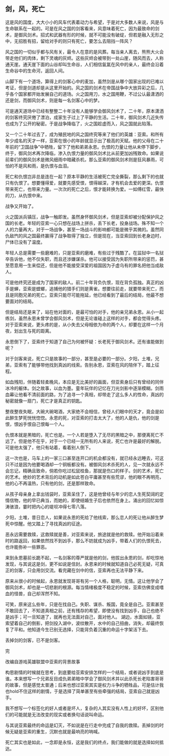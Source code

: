 ## 剑，风，死亡

这是风的国度，大大小小的风车代表着动力与希望，于是对大多数人来说，风是与生命联系在一起的。可是在风之国的剑客看来，风意味着死亡，因为最致命的剑术，是御风剑术。招式和武器有形的时候，就不可能没有破绽，但若是融入无形之中，无招胜有招，留给对手的则只有死亡，要怎么去阻挡一阵风？

风之国的一切似乎都与风有关，最令人在意的是风葬。每当亲人离去，熊熊大火会带走他们的肉体，剩下灵魂的灰烬。这些灰烬会被带到一处山崖，随风而去，人称通天崖。通天崖下面的山谷却叫生命谷，人们相信氤氲在风中的亲人，最终会沿着生命谷中的生命河，返回人间。

山脚下有一个道场，算得上的剑客心中的麦加，虽然剑是从哪个国家出现的已难以考证，但是剑道却是从这里开始的。风之国的剑术在帝国战争中大放异彩之后，几乎各个国家都开始发展自己的道场。火之国用刀，水之国用鞭，不过公认最潇洒的还是剑，而御风剑术，则是每一名剑客心中的梦。

可是通天道场中已经有整整二十年没有人能够学会御风剑术了，二十年，原本潇洒的剑客终究厌倦了漂泊，成家生子过上了平静的生活。二十年，御风剑术几近失传也成为了公开的秘密。于是战争降临了，火之国趁虚而入，风之国就此陷落。

又一个二十年过去了，成为殖民地的风之国终究等来了他们的英雄：亚索。和所有年少成名的天才一样，亚索在很小的年龄就显示出了极高的天赋。他的父母在二十年前的“卫国战争”中牺牲，留下了他和弟弟永恩。仇恨的力量让他从未停下脚步，终于，御风剑术再次降临，渗入仇恨力量的御风剑术比从前更加凶残致命。如果说前辈们的御风剑术是微风细雨中暗藏杀机，那么亚索的御风剑术则是狂风暴雨，可怕的不是风和雨，是仇恨与血泪。

死亡和仇恨岂非总是连在一起？原本平静的生活被死亡完全撕裂，那么剩下的也就只有仇恨了。想要懂得爱，就要先感受恨，恨得越深，才有机会去爱的更深。仇恨带来死亡，也带来力量。一次次的死亡之后，恨才能转换为爱。一如傅红雪，最快的刀，从仇恨中来。

战争又开始了。

火之国派兵镇压，战争一触即发。虽然身怀御风剑术，但是亚索却被分配保护风之国的长老。年轻的亚索一心只想在战场上拼杀，丢下长老，投身战场。殊不知一个人的力量再大，对于一场战争，甚至一场战斗的影响都可能是微乎其微的。虽然同仇敌忾的风之国最终赢得了战争取得了独立，但是现在，当亚索回到长老身边时，尸体已没有了温度。

年轻人总是需要一些磨难的，只是亚索的磨难，有些过于残酷了。在监狱中一名狱卒告诉他，他不仅失职，而且还涉嫌谋杀。他可以接受因为失职所带来的惩罚，甚至愿意用一生来偿还，但是他不能接受深爱的祖国因为子虚乌有的罪名把他当成敌人。

可是他终究还是成为了国家的敌人。前二十年背负仇恨，现在背负孤独。真正的凶手是蝉，亚索是螳螂，追捕他的猎手们则是黄雀。想要往前走，就要带来死亡，而且是同胞兄弟的死亡。亚索只能尽可能拖延，他已经看到了最后的结局，他最不想要面对的结局。

但是结局还是来了，站在他对面的，是最可怕的对手，他的亲兄弟永恩。从小一起练剑，虽然永恩未曾学会御风剑术，但是无论谁碰上这样的对手，都会觉得头疼。对于亚索来说，更头疼的是，从小失去父母相依为命的两个人，却要在这样一个月夜，划出生与死的距离。

永恩倒下了，亚索终于知道了自己为何被怀疑：长老死于御风剑术。还有谁能做到呢？

对于剑客来说，死亡只是故事的一部分，甚至是必要的一部分。夕阳，土堆，兄弟，亚索有了能够带他找到真凶的线索。告别永恩，亚索在风的陪伴下，踏上征程。

如血残阳，伴随着轻柔晚风，本应是无比美好的画面，但亚索身后只有曾经的同伴冰冷的躯体。剑之故事，以血为墨。童年玩伴的记忆在刀光剑影中逐渐模糊。剑雨血幕让他看不清前面的路，为了追寻一个真相，却带走了这么多人的性命，真凶的秘密就像一扇门，死亡才是真正的钥匙。

整夜整夜失眠，大碗大碗喝酒，大家绝不会相信，曾经人们眼中的天才，竟会是如此醉生梦死恍恍惚惚。永恩的死，对亚索的打击太大了，他的人是仇，他的剑是恨，恨凶手恨自己恨每一个人。

仇恨本就是黑暗的，死亡也是。一个人若是堕入了无尽的黑暗之中，那便离死亡不远了。但是他不在乎，对于一个已经一无所有的人来说，死亡也许是最好的解脱。可是他太强了，他只有站着，看着别人倒下。

这一次也是，马车上的一家三口甚至连开口的机会都没有，就已经永远睡去，可这只不过是因为他要喝酒却一个铜板都没有。被御风剑术杀死的人，见一次就永远不会忘记，精确且致命，倘若你吃过松鼠桂鱼，那就是伤口的样子。剑的艺术，死亡的艺术。绝妙的艺术背后的动机是如此苍白平庸甚至有些荒谬，他的眼不再明亮，他的心不再温热，只有他的剑，还是那样致命。

从孩子母亲身上拿出钱袋时，亚索呆住了，这是他曾经与年少的恋人生死契阔的定情信物，他的早已典当，而她的，即使结婚生子后也依然在身上。涌出的回忆如惊涛骇浪，霎时把内心的堤坝冲得七零八落。

夕阳，土堆，昔日恋人，如果说永恩的死给了他线索，那么恋人的死让他从醉生梦死中惊醒。他又踏上了寻找真凶的征途。

恶永远需要救赎，这救赎就是善，对亚索来说，旅途就是他的救赎。他开始沿着来时的路返回，如果依然找不到凶手，那么不妨就成为凶手，带着人们的仇恨死去，也许能弥补一些罪恶。

来到永恩墓前长跪不起，一名剑客的尊严就是他的剑，他拔出永恩的剑，却吃惊地发现，与其说这是剑，更不如说是信封。永恩来的时候就知道自己必死无疑，可真正的剑客，只会用剑交流。看完藏在剑中的信，亚索再也无法平静下来。

原来从很小的时候起，永恩就发现哥哥有另一个人格，聪明，无情。这让他学会了御风剑术，却也是一切悲剧的根源。每当情绪极度不稳定的时候，亚索仿佛变成嗜血的怪兽，自己却浑然不知。

可笑，原来这么些年，只是在找自己。失职、谋杀、叛国，竟全是自己。亚索甚至不敢回去了，不知道真相之前，还有残存的希望，即使没有找到凶手，自己也绝不是凶手；可一旦知道了，就再也无法面对自己，面对他人。
湖边，水面如镜，亚索望着自己的倒影，把剑投入湖中，波纹散开，水中的自己扭曲，消失，却最终恢复了平和。他知道今生已别无选择，只能背负着沉重的命运十字架活下去。

丢掉剑的剑客，已不是剑客。

完

改编自游戏英雄联盟中亚索的背景故事

构思剧情的时候就在思考，到底要给亚索安排怎样的一个结局，或者说凶手到底是谁。本来想写一个兄弟反目成仇弟弟暗中学会了御风剑术并以此杀死长老陷害哥哥的故事，但是感觉太普通；后来也想过亚索其实是权力斗争的牺牲品，可是估计我也hold不住这样的剧情，于是选择了简单甚至有些牵强的结局，亚索自己就是凶手。

我不想写一个标签化的好人或者是坏人，复杂的人其实没有人性上的好坏，区别他们的可能就是无法改变的现实或者换句话说叫命运。

与其说亚索最终的命运是幻灭，不如说是在行走中完成了自我的救赎。丢掉剑的时候无疑是亚索的重生，沉默也就是最响亮的呐喊。

死亡其实也是如此，一念即是永恒，这是我们的终点，我们能做的就是选择如何抵达。

